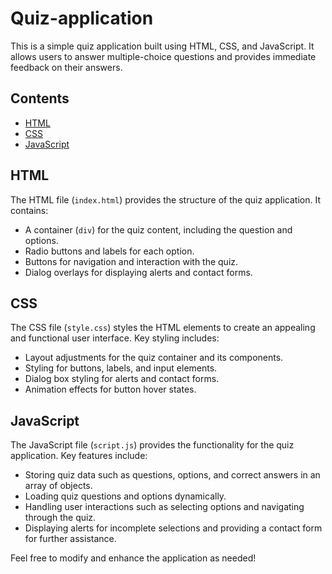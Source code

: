 # Quiz-application
This is a simple quiz application built using HTML, CSS, and JavaScript. It allows users to answer multiple-choice questions and provides immediate feedback on their answers.

## Contents

- [HTML](#html)
- [CSS](#css)
- [JavaScript](#javascript)

## HTML

The HTML file (`index.html`) provides the structure of the quiz application. It contains:
- A container (`div`) for the quiz content, including the question and options.
- Radio buttons and labels for each option.
- Buttons for navigation and interaction with the quiz.
- Dialog overlays for displaying alerts and contact forms.

## CSS

The CSS file (`style.css`) styles the HTML elements to create an appealing and functional user interface. Key styling includes:
- Layout adjustments for the quiz container and its components.
- Styling for buttons, labels, and input elements.
- Dialog box styling for alerts and contact forms.
- Animation effects for button hover states.

## JavaScript

The JavaScript file (`script.js`) provides the functionality for the quiz application. Key features include:
- Storing quiz data such as questions, options, and correct answers in an array of objects.
- Loading quiz questions and options dynamically.
- Handling user interactions such as selecting options and navigating through the quiz.
- Displaying alerts for incomplete selections and providing a contact form for further assistance.


Feel free to modify and enhance the application as needed!